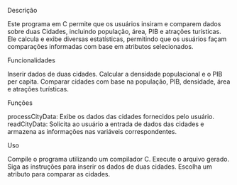 Descrição

Este programa em C permite que os usuários insiram e comparem dados sobre duas Cidades, incluindo população, área, PIB e atrações turísticas. Ele calcula e exibe diversas estatísticas, permitindo que os usuários façam comparações informadas com base em atributos selecionados.

Funcionalidades

Inserir dados de duas cidades.
Calcular a densidade populacional e o PIB per capita.
Comparar cidades com base na população, PIB, densidade, área e atrações turísticas.

Funções

processCityData: Exibe os dados das cidades fornecidos pelo usuário.
readCityData: Solicita ao usuário a entrada de dados das cidades e armazena as informações nas variáveis correspondentes.

Uso

Compile o programa utilizando um compilador C.
Execute o arquivo gerado.
Siga as instruções para inserir os dados de duas cidades.
Escolha um atributo para comparar as cidades.
